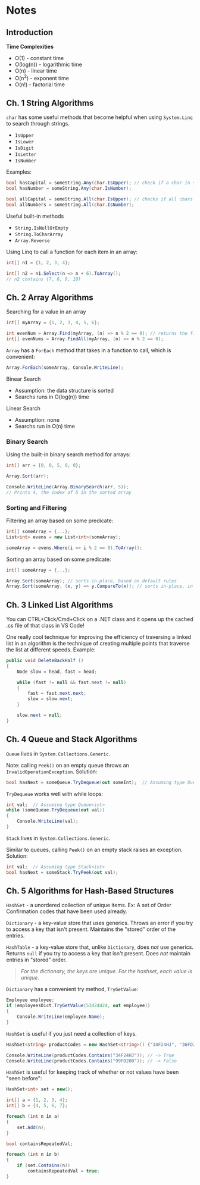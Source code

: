 # Notes

## Introduction

**Time Complexities**

* O(1) - constant time
* O(log(n)) - logarithmic time
* O(n) - linear time
* O(n<sup>2</sup>) - exponent time
* O(n!) - factorial time

## Ch. 1 String Algorithms

`char` has some useful methods that become helpful when using `System.Linq` to search through strings.
* `IsUpper`
* `IsLower`
* `IsDigit`
* `IsLetter`
* `IsNumber`

Examples:

```C#
bool hasCapital = someString.Any(char.IsUpper); // check if a char in string is uppercase
bool hasNumber = someString.Any(char.IsNumber);

bool allCapital = someString.All(char.IsUpper); // checks if all chars in string are uppercase
bool allNumbers = someString.All(char.IsNumber);
```

Useful built-in methods

* `String.IsNullOrEmpty`
* `String.ToCharArray`
*  `Array.Reverse`

Using Linq to call a function for each item in an array:

```C#
int[] n1 = {1, 2, 3, 4};

int[] n2 = n1.Select(n => n + 6).ToArray();
// n2 contains {7, 8, 9, 10}
```

## Ch. 2 Array Algorithms

Searching for a value in an array

```C#
int[] myArray = {1, 2, 3, 4, 5, 6};

int evenNum = Array.Find(myArray, (n) => n % 2 == 0); // returns the first match
int[] evenNums = Array.FindAll(myArray, (n) => n % 2 == 0);
```

`Array` has a `ForEach` method that takes in a function to call, which is convenient: 

```C#
Array.ForEach(someArray, Console.WriteLine);
```

Binear Search

* Assumption: the data structure is sorted 
* Searchs runs in O(log(n)) time

Linear Search

* Assumption: none
* Searchs run in O(n) time

### Binary Search

Using the built-in binary search method for arrays:

```C#
int[] arr = {0, 0, 5, 0, 0};

Array.Sort(arr);

Console.WriteLine(Array.BinarySearch(arr, 5));
// Prints 4, the index of 5 in the sorted array
```

### Sorting and Filtering

Filtering an array based on some predicate:

```C#
int[] someArray = {...};
List<int> evens = new List<int>(someArray);

someArray = evens.Where(i => i % 2 == 0).ToArray();
```

Sorting an array based on some predicate: 

```C#
int[] someArray = {...};

Array.Sort(someArray); // sorts in-place, based on default rules
Array.Sort(someArray, (x, y) => y.CompareTo(x)); // sorts in-place, in reverse order of default
```

## Ch. 3 Linked List Algorithms

You can CTRL+Click/Cmd+Click on a .NET class and it opens up the cached .cs file of that class in VS Code!

One really cool technique for improving the efficiency of traversing a linked list in an algorithm is the technique of creating multiple points that traverse the list at different speeds. Example:

```C#
public void DeleteBackHalf () 
{
    Node slow = head, fast = head;

    while (fast != null && fast.next != null) 
    {
        fast = fast.next.next;
        slow = slow.next;
    }

    slow.next = null;
}
```

## Ch. 4 Queue and Stack Algorithms

`Queue` lives in `System.Collections.Generic`.

Note: calling `Peek()` on an empty queue throws an `InvalidOperationException`. Solution: 

```C#
bool hasNext = someQueue.TryDequeue(out someInt);  // Assuming type Queue<int>
```

`TryDequeue` works well with while loops:

```C#
int val;  // Assuming type Queue<int>
while (someQueue.TryDequeue(out val))  
{
    Console.WriteLine(val);
}
```

`Stack` lives in `System.Collections.Generic`.

Similar to queues, calling `Peek()` on an empty stack raises an exception. Solution: 

```C#
int val;  // Assuming type Stack<int>
bool hasNext = someStack.TryPeek(out val);
```

## Ch. 5 Algorithms for Hash-Based Structures 

`HashSet` - a unordered collection of unique items. Ex: A set of Order Confirmation codes that have been used already. 

`Dictionary` - a key-value store that uses generics. Throws an error if you try to access a key that isn't present. Maintains the "stored" order of the entries.

`HashTable` - a key-value store that, unlike `Dictionary`, does _not_ use generics. Returns `null` if you try to access a key that isn't present. Does _not_ maintain entries in "stored" order.

> _For the dictionary, the keys are unique. For the hashset, each value is unique._

`Dictionary` has a convenient try method, `TryGetValue`:

```C#
Employee employee;
if (employeesDict.TryGetValue(53424424, out employee)) 
{
    Console.WriteLine(employee.Name);
}
```

`HashSet` is useful if you just need a collection of keys. 

```C#
HashSet<string> productCodes = new HashSet<string>() {"34F24HJ", "36FD20J", "8D2FN2R"};

Console.WriteLine(productCodes.Contains("34F24HJ")); // -> True
Console.WriteLine(productCodes.Contains("99FD200")); // -> False
```

`HashSet` is useful for keeping track of whether or not values have been "seen before": 

```C#
HashSet<int> set = new();

int[] a = {1, 2, 3, 4};
int[] b = {4, 5, 6, 7};

foreach (int n in a)
{
    set.Add(n);
} 

bool containsRepeatedVal;

foreach (int n in b)
{
    if (set.Contains(n))
        containsRepeatedVal = true;
}
```
